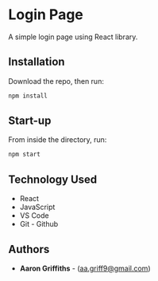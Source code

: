 # Login Page

A simple login page using React library.

## Installation

Download the repo, then run:

```bash
npm install
```

## Start-up

From inside the directory, run:

```bash
npm start
```

## Technology Used
* React
* JavaScript
* VS Code
* Git - Github

## Authors
* **Aaron Griffiths** - (aa.griff9@gmail.com)

